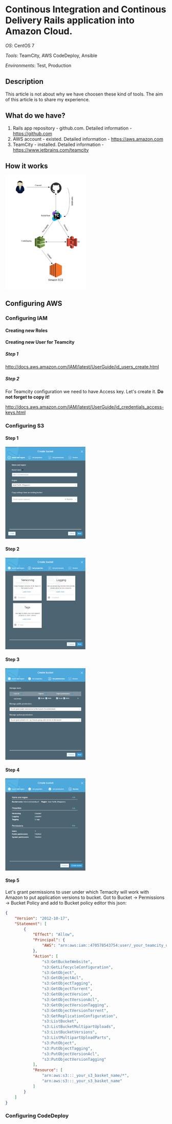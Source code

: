 
# Continous Integration and Continous Delivery Rails application into Amazon Cloud.
*OS*: CentOS 7

*Tools*: TeamCity, AWS CodeDeploy, Ansible

*Environments*: Test, Production 

## Description
This article is not about why we have choosen these kind of tools.
The aim of this article is to share my experience. 

## What do we have?
1. Rails app repository - github.com. Detailed information -https://github.com
2. AWS account - existed. Detailed information - https://aws.amazon.com
3. TeamCity - installed. Detailed information - https://www.jetbrains.com/teamcity

## How it works
<img src="Scheme2.png" width="250">

## Configuring AWS
### Configuring IAM
#### Creating new Roles
#### Creating new User for Teamcity
##### Step 1
http://docs.aws.amazon.com/IAM/latest/UserGuide/id_users_create.html
##### Step 2
For Teamcity configuration we need to have Access key. Let's create it. **Do not forget to copy it!**

http://docs.aws.amazon.com/IAM/latest/UserGuide/id_credentials_access-keys.html

### Configuring S3
#### Step 1

<img src="s3_1.PNG" width="250">

#### Step 2

<img src="s3_2.PNG" width="250">

#### Step 3

<img src="s3_3.PNG" width="250">

#### Step 4

<img src="s3_4.PNG" width="250">

#### Step 5

Let's grant permissions to user under which Temacity will work with Amazon to put application versions to bucket.
Got to Bucket -> Permissions -> Bucket Policy and add to Bucket policy editor this json:
```json
{
    "Version": "2012-10-17",
    "Statement": [
        {
            "Effect": "Allow",
            "Principal": {
                "AWS": "arn:aws:iam::470578543754:user/_your_teamcity_user"
            },
            "Action": [
                "s3:GetBucketWebsite",
                "s3:GetLifecycleConfiguration",
                "s3:GetObject",
                "s3:GetObjectAcl",
                "s3:GetObjectTagging",
                "s3:GetObjectTorrent",
                "s3:GetObjectVersion",
                "s3:GetObjectVersionAcl",
                "s3:GetObjectVersionTagging",
                "s3:GetObjectVersionTorrent",
                "s3:GetReplicationConfiguration",
                "s3:ListBucket",
                "s3:ListBucketMultipartUploads",
                "s3:ListBucketVersions",
                "s3:ListMultipartUploadParts",
                "s3:PutObject",
                "s3:PutObjectTagging",
                "s3:PutObjectVersionAcl",
                "s3:PutObjectVersionTagging"
            ],
            "Resource": [
                "arn:aws:s3:::_your_s3_basket_name/*",
                "arn:aws:s3:::_your_s3_basket_name"
            ]
        }
    ]
}
```
### Configuring CodeDeploy

